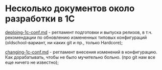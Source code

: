 # Несколько документов около разработки в 1С

[deploing-1c-conf.md](./docs/deploing-1c-conf.md) - регламент подготовки и выпуска релизов, в т.ч. рекомендации по обновлению измененных типовых конфигураций (oldschool-вариант, ни каких git и пр., только Hardcore);

[changing-1c-conf.md](./docs/changing-1c-conf.md) - регламент внесения изменений в конфигурацию. Как дорабатывать, чтобы не было мучительно больно. (про git нам все еще ничего не известно);
